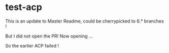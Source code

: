 # test-acp


This is an update to Master Readme, could be cherrypicked to 6.* branches !

But I did not open the PR! Now opening ... 

So the earlier ACP failed !